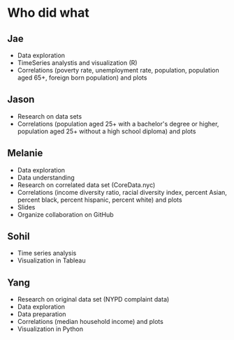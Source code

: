# Who did what

## Jae
- Data exploration 
- TimeSeries analystis and visualization (R)
- Correlations (poverty rate, unemployment rate, population, population aged 65+, foreign born population) and plots

## Jason

- Research on data sets
- Correlations (population aged 25+ with a bachelor's degree or higher, population aged 25+ without a high school diploma) and plots

## Melanie

- Data exploration
- Data understanding
- Research on correlated data set (CoreData.nyc)
- Correlations (income diversity ratio, racial diversity index, percent Asian, percent black, percent hispanic, percent white) and plots
- Slides
- Organize collaboration on GitHub

## Sohil

- Time series analysis
- Visualization in Tableau

## Yang

- Research on original data set (NYPD complaint data)
- Data exploration
- Data preparation
- Correlations (median household income) and plots
- Visualization in Python
